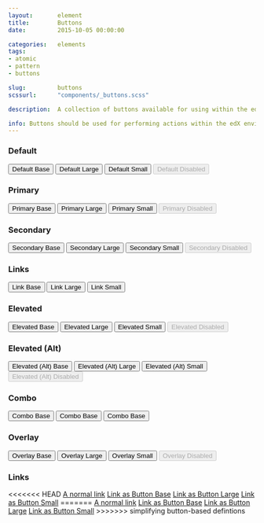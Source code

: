 ```yaml
---
layout:       element
title:        Buttons
date:         2015-10-05 00:00:00

categories:   elements
tags:
- atomic
- pattern
- buttons

slug:         buttons
scssurl:      "components/_buttons.scss"

description:  A collection of buttons available for using within the edX platform.

info: Buttons should be used for performing actions within the edX environment. While we supply a button that looks like a link, it should only really be used for very tertiary actions. edX offers three button sizes, each with normal, hover, active/pressed, and disabled states. We also offer a range of other buttons to suit your needs.
---
```


<h3 class="hd-6 example-set-hd">Default</h3>
<div class="example-set">
    <button type="button" class="btn-default btn-base">Default Base</button>
    <button type="button" class="btn-default btn-large">Default Large</button>
    <button type="button" class="btn-default btn-small">Default Small</button>
    <button type="button" class="btn-default btn-base" disabled>Default Disabled</button>
</div>

<h3 class="hd-6 example-set-hd">Primary</h3>
<div class="example-set">
    <button type="button" class="btn-primary btn-base">Primary Base</button>
    <button type="button" class="btn-primary btn-large">Primary Large</button>
    <button type="button" class="btn-primary btn-small">Primary Small</button>
    <button type="button" class="btn-primary btn-base" disabled>Primary Disabled</button>
</div>

<h3 class="hd-6 example-set-hd">Secondary</h3>
<div class="example-set">
    <button type="button" class="btn-secondary btn-base">Secondary Base</button>
    <button type="button" class="btn-secondary btn-large">Secondary Large</button>
    <button type="button" class="btn-secondary btn-small">Secondary Small</button>
    <button type="button" class="btn-secondary btn-base" disabled>Secondary Disabled</button>
</div>

<h3 class="hd-6 example-set-hd">Links</h3>
<div class="example-set">
    <button type="button" class="btn-link btn-base">Link Base</button>
    <button type="button" class="btn-link btn-large">Link Large</button>
    <button type="button" class="btn-link btn-small">Link Small</button>
</div>

<h3 class="hd-6 example-set-hd">Elevated</h3>
<div class="example-set">
    <button type="button" class="btn-elevated btn-base">Elevated Base</button>
    <button type="button" class="btn-elevated btn-large">Elevated Large</button>
    <button type="button" class="btn-elevated btn-small">Elevated Small</button>
    <button type="button" class="btn-elevated btn-base" disabled>Elevated Disabled</button>
</div>

<h3 class="hd-6 example-set-hd">Elevated (Alt)</h3>
<div class="example-set">
    <button type="button" class="btn-elevated-alt btn-base">Elevated (Alt) Base</button>
    <button type="button" class="btn-elevated-alt btn-large">Elevated (Alt) Large</button>
    <button type="button" class="btn-elevated-alt btn-small">Elevated (Alt) Small</button>
    <button type="button" class="btn-elevated-alt btn-base" disabled>Elevated (Alt) Disabled</button>
</div>

<h3 class="hd-6 example-set-hd">Combo</h3>
<div class="example-set">
    <button type="button" class="btn-primary btn-base btn-combo">Combo Base</button>
    <button type="button" class="btn-primary btn-base btn-combo">Combo Base</button>
    <button type="button" class="btn-primary btn-base btn-combo">Combo Base</button>
</div>

<!--<h3 class="hd-6 example-set-hd">With Icons</h3>
<div class="example-set">
    <button type="button" class="btn-default btn-base has-icon">Default Base with Icon</button>
    <button type="button" class="btn-default btn-base has-icon icon-reversed">Default Base with Icon Reversed</button>
</div>-->

<h3 class="hd-6 example-set-hd">Overlay</h3>
<div class="example-set">
    <div class="button-overlay-demo">
        <button type="button" class="btn-overlay btn-base">Overlay Base</button>
        <button type="button" class="btn-overlay btn-large">Overlay Large</button>
        <button type="button" class="btn-overlay btn-small">Overlay Small</button>
        <button type="button" class="btn-overlay btn-base" disabled>Overlay Disabled</button>
    </div>
</div>

<h3 class="hd-6 example-set-hd">Links</h3>
<div class="example-set">
<<<<<<< HEAD
    <a href="http://ux.edx.org">A normal link</a>
    <a href="http://ux.edx.org" class="btn btn-default btn-base">Link as Button Base</a>
    <a href="http://ux.edx.org" class="btn btn-default btn-large">Link as Button Large</a>
    <a href="http://ux.edx.org" class="btn btn-default btn-small">Link as Button Small</a>
=======
    <a href="http://www.edx.org">A normal link</a>
    <a href="http://www.edx.org" class="btn-default btn-base">Link as Button Base</a>
    <a href="http://www.edx.org" class="btn-default btn-large">Link as Button Large</a>
    <a href="http://www.edx.org" class="btn-default btn-small">Link as Button Small</a>
>>>>>>> simplifying button-based defintions
</div>
